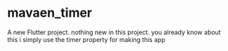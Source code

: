 # mavaen_timer

A new Flutter project.
nothing new in this project. 
you already know about this 
i simply use the timer property for making this app
